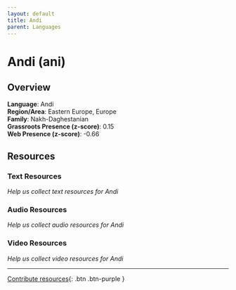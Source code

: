 ```yaml
---
layout: default
title: Andi
parent: Languages
---
```


# Andi (ani)

## Overview

**Language**: Andi  
**Region/Area**: Eastern Europe, Europe  
**Family**: Nakh-Daghestanian  
**Grassroots Presence (z-score)**: 0.15  
**Web Presence (z-score)**: -0.66  

## Resources

### Text Resources
*Help us collect text resources for Andi*

### Audio Resources
*Help us collect audio resources for Andi*

### Video Resources
*Help us collect video resources for Andi*

---

[Contribute resources](https://forms.office.com/e/1SfLJx3u1r){: .btn .btn-purple }
